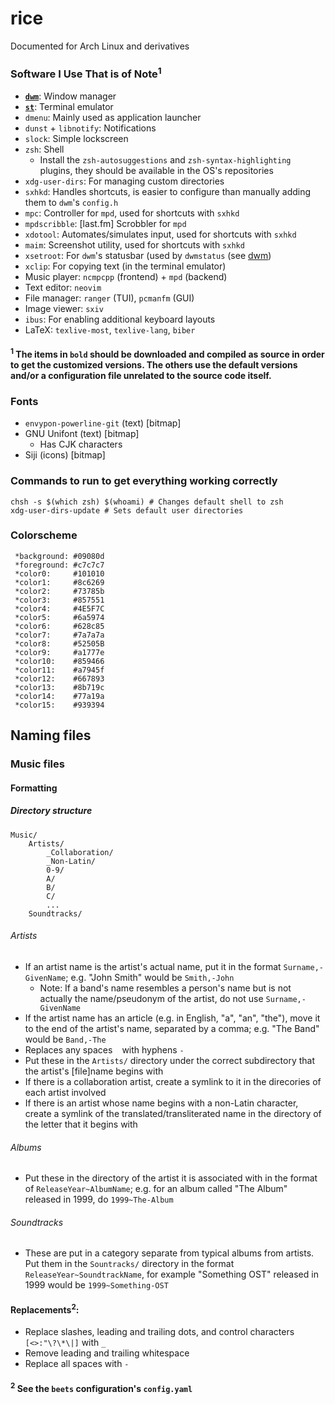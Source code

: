 # rice
Documented for Arch Linux and derivatives

### Software I Use That is of Note<sup>1</sup>
* **[`dwm`](https://github.com/keeganjk/dwm)**: Window manager
* **[`st`](https://github.com/keeganjk/st)**: Terminal emulator
* `dmenu`: Mainly used as application launcher
* `dunst` + `libnotify`: Notifications
* `slock`: Simple lockscreen
* `zsh`: Shell
    + Install the `zsh-autosuggestions` and `zsh-syntax-highlighting` plugins, they should be available in the OS's repositories
* `xdg-user-dirs`: For managing custom directories
* `sxhkd`: Handles shortcuts, is easier to configure than manually adding them to `dwm`'s `config.h`
* `mpc`: Controller for `mpd`, used for shortcuts with `sxhkd`
* `mpdscribble`: \[last.fm] Scrobbler for `mpd`
* `xdotool`: Automates/simulates input, used for shortcuts with `sxhkd`
* `maim`: Screenshot utility, used for shortcuts with `sxhkd`
* `xsetroot`: For `dwm`'s statusbar (used by `dwmstatus` (see [dwm](https://github.com/keeganjk/dwm))
* `xclip`: For copying text (in the terminal emulator)
* Music player: `ncmpcpp` (frontend) + `mpd` (backend)
* Text editor: `neovim`
* File manager: `ranger` (TUI), `pcmanfm` (GUI)
* Image viewer: `sxiv`
* `ibus`: For enabling additional keyboard layouts
* LaTeX: `texlive-most`, `texlive-lang`, `biber`

#### <sup>1</sup> The items in `bold` should be downloaded and compiled as source in order to get the customized versions. The others use the default versions and/or a configuration file unrelated to the source code itself.

### Fonts
* `envypon-powerline-git` (text) [bitmap]
* GNU Unifont (text) [bitmap]
    + Has CJK characters
* Siji (icons) [bitmap]

### Commands to run to get everything working correctly
```
chsh -s $(which zsh) $(whoami) # Changes default shell to zsh
xdg-user-dirs-update # Sets default user directories
```

### Colorscheme
```
 *background: #09080d
 *foreground: #c7c7c7
 *color0:     #101010 
 *color1:     #8c6269 
 *color2:     #73785b
 *color3:     #857551
 *color4:     #4E5F7C
 *color5:     #6a5974
 *color6:     #628c85
 *color7:     #7a7a7a 
 *color8:     #52505B 
 *color9:     #a1777e
 *color10:    #859466
 *color11:    #a7945f
 *color12:    #667893
 *color13:    #8b719c
 *color14:    #77a19a
 *color15:    #939394
```

## Naming files
### Music files
#### Formatting
##### Directory structure
```
Music/
    Artists/
        _Collaboration/
        _Non-Latin/
        0-9/
        A/
        B/
        C/
        ...
    Soundtracks/
```
###### Artists
* If an artist name is the artist's actual name, put it in the format `Surname,-GivenName`; e.g. "John Smith" would be `Smith,-John`
    + Note: If a band's name resembles a person's name but is not actually the name/pseudonym of the artist, do not use `Surname,-GivenName`
* If the artist name has an article (e.g. in English, "a", "an", "the"), move it to the end of the artist's name, separated by a comma; e.g. "The Band" would be `Band,-The`
* Replaces any spaces ` `  with hyphens `-`
* Put these in the `Artists/` directory under the correct subdirectory that the artist's \[file]name begins with
* If there is a collaboration artist, create a symlink to it in the direcories of each artist involved
* If there is an artist whose name begins with a non-Latin character, create a symlink of the translated/transliterated name in the directory of the letter that it begins with
###### Albums
* Put these in the directory of the artist it is associated with in the format of `ReleaseYear~AlbumName`; e.g. for an album called "The Album" released in 1999, do `1999~The-Album`
###### Soundtracks
* These are put in a category separate from typical albums from artists. Put them in the `Sountracks/` directory in the format `ReleaseYear~SoundtrackName`, for example "Something OST" released in 1999 would be `1999~Something-OST`
#### Replacements<sup>2</sup>:
* Replace slashes, leading and trailing dots, and control characters `[<>:"\?\*\|]` with `_`
* Remove leading and trailing whitespace
* Replace all spaces with `-`

#### <sup>2</sup> See the `beets` configuration's `config.yaml`
